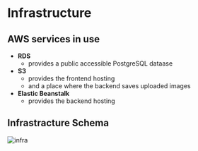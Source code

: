 # Infrastructure

## AWS services in use

- **RDS**
  - provides a public accessible PostgreSQL dataase
- **S3**
  - provides the frontend hosting
  - and a place where the backend saves uploaded images
- **Elastic Beanstalk**
  - provides the backend hosting


## Infrastracture Schema

![infra](https://user-images.githubusercontent.com/74107578/151087169-3b51f837-d224-40cc-a42e-f23da762eae5.png)
